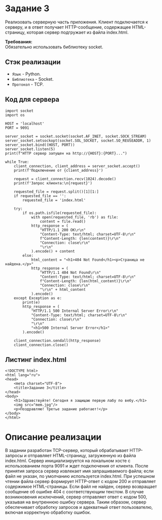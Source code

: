 # Задание 3

Реализовать серверную часть приложения. Клиент подключается к серверу, и в ответ получает HTTP-сообщение, содержащее HTML-страницу, которая сервер подгружает из файла index.html.

**Требования:**  
Обязательно использовать библиотеку socket.

## Стэк реализации

* `Язык` - Python.
* `Библиотека` - Socket.
* `Протокол` - TCP.


## Код для сервера
    import socket
    import os
    
    HOST = 'localhost'
    PORT = 9091
    
    server_socket = socket.socket(socket.AF_INET, socket.SOCK_STREAM)
    server_socket.setsockopt(socket.SOL_SOCKET, socket.SO_REUSEADDR, 1)
    server_socket.bind((HOST, PORT))
    server_socket.listen(5)
    print(f"HTTP сервер запущен на http://{HOST}:{PORT}...")
    
    while True:
        client_connection, client_address = server_socket.accept()
        print(f'Подключение от {client_address}')
    
        request = client_connection.recv(1024).decode()
        print(f'Запрос клиента:\n{request}')
    
        requested_file = request.split()[1][1:]
        if requested_file == '':
            requested_file = 'index.html'
    
        try:
            if os.path.isfile(requested_file):
                with open(requested_file, 'rb') as file:
                    content = file.read()
                http_response = (
                    "HTTP/1.1 200 OK\r\n"
                    "Content-Type: text/html; charset=UTF-8\r\n"
                    f"Content-Length: {len(content)}\r\n"
                    "Connection: close\r\n"
                    "\r\n"
                ).encode() + content
            else:
                html_content = "<h1>404 Not Found</h1><p>Страница не найдена.</p>"
                http_response = (
                    "HTTP/1.1 404 Not Found\r\n"
                    "Content-Type: text/html; charset=UTF-8\r\n"
                    f"Content-Length: {len(html_content)}\r\n"
                    "Connection: close\r\n"
                    "\r\n" + html_content
                ).encode()
        except Exception as e:
            print(e)
            http_response = (
                "HTTP/1.1 500 Internal Server Error\r\n"
                "Content-Type: text/html; charset=UTF-8\r\n"
                "Connection: close\r\n"
                "\r\n"
                "<h1>500 Internal Server Error</h1>"
            ).encode()
    
        client_connection.sendall(http_response)
        client_connection.close()

## Листинг index.html
    <!DOCTYPE html>
    <html lang="ru">
    <head>
        <meta charset="UTF-8">
        <title>Задание 3</title>
    </head>
    <body>
        <h1>Здравствуйте! Сегодня я защищаю первую лабу по вебу.</h1>
        <img src="mem.jpg"/>
        <p>Поздравляю! Третье задание работает!</p>
    </body>
    </html>

# Описание реализации
В задании разработан TCP-сервер, который обрабатывает HTTP-запросы и отправляет HTML-страницу, загруженную из файла index.html. Сервер инициализируется на локальном хосте с использованием порта 9091 и ждет подключения от клиента. После принятия запроса сервер извлекает имя запрашиваемого файла; если файл не указан, по умолчанию используется index.html. При успешном чтении файла сервер формирует HTTP-ответ с кодом 200 и отправляет содержимое HTML-страницы. Если файл не найден, сервер возвращает сообщение об ошибке 404 с соответствующим текстом. В случае возникновения исключений, сервер отправляет ответ с кодом 500, указывая на внутреннюю ошибку сервера. Таким образом, сервер обеспечивает обработку запросов и адекватный ответ пользователю, включая корректную обработку ошибок.